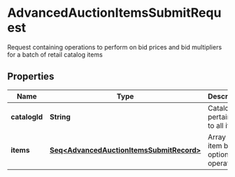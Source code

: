 

# AdvancedAuctionItemsSubmitRequest

Request containing operations to perform on bid prices and bid multipliers for a batch of retail catalog items

## Properties

Name | Type | Description | Notes
------------ | ------------- | ------------- | -------------
**catalogId** | **String** | Catalog id pertaining to all items | 
**items** | [**Seq&lt;AdvancedAuctionItemsSubmitRecord&gt;**](AdvancedAuctionItemsSubmitRecord.md) | Array of item bid option operations | 




